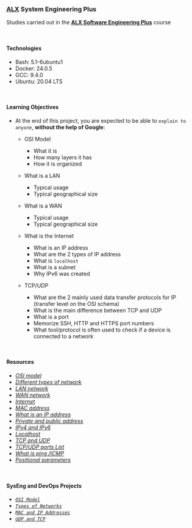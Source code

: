 ### [ALX](https://www.alxafrica.com/) System Engineering Plus

Studies carried out in the **[ALX Software Engineering Plus](https://www.alxafrica.com/software-engineering-plus/)** course

<br />

#### Technologies

* Bash:     5.1-6ubuntu1
* Docker:   24.0.5
* GCC:      9.4.0
* Ubuntu:   20.04 LTS

<br />

#### Learning Objectives

* At the end of this project, you are expected to be able to `explain to anyone`, **without the help of Google**:

    * OSI Model
        * What it is
        * How many layers it has
        * How it is organized

    * What is a LAN
        * Typical usage
        * Typical geographical size

    * What is a WAN
        * Typical usage
        * Typical geographical size

    * What is the Internet
        * What is an IP address
        * What are the 2 types of IP address
        * What is `localhost`
        * What is a subnet
        * Why IPv6 was created

    * TCP/UDP
        * What are the 2 mainly used data transfer protocols for IP (transfer level on the OSI schema)
        * What is the main difference between TCP and UDP
        * What is a port
        * Memorize SSH, HTTP and HTTPS port numbers
        * What tool/protocol is often used to check if a device is connected to a network

<br />

#### Resources

* _[OSI model](https://en.wikipedia.org/wiki/OSI_model)_
* _[Different types of network](https://www.lifewire.com/lans-wans-and-other-area-networks-817376)_
* _[LAN network](https://en.wikipedia.org/wiki/Local_area_network)_
* _[WAN network](https://en.wikipedia.org/wiki/Wide_area_network)_
* _[Internet](https://en.wikipedia.org/wiki/Internet)_
* _[MAC address](https://whatismyipaddress.com/mac-address)_
* _[What is an IP address](https://www.bleepingcomputer.com/tutorials/ip-addresses-explained/)_
* _[Private and public address](https://www.iplocation.net/public-vs-private-ip-address)_
* _[IPv4 and IPv6](https://www.webopedia.com/insights/ipv6-ipv4-difference/)_
* _[Localhost](https://en.wikipedia.org/wiki/Localhost)_
* _[TCP and UDP](https://www.howtogeek.com/190014/htg-explains-what-is-the-difference-between-tcp-and-udp/3)_
* _[TCP/UDP ports List](https://en.wikipedia.org/wiki/List_of_TCP_and_UDP_port_numbers)_
* _[What is ping /ICMP](https://en.wikipedia.org/wiki/Ping_%28networking_utility%29)_
* _[Positional parameters](https://www.adminschoice.com/bash-positional-parameters)_

<br />

#### SysEng and DevOps Projects

* _[`OSI Model`](0-OSI_model)_
* _[`Types of Networks`](1-types_of_network)_
* _[`MAC and IP Addresses`](2-MAC_and_IP_address)_
* _[`UDP and TCP`](3-UDP_and_TCP)_

<br />
